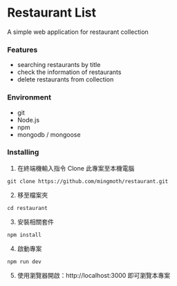 # Restaurant List
A simple web application for restaurant collection

### Features
- searching restaurants by title
- check the information of restaurants
- delete restaurants from collection

### Environment
- git
- Node.js
- npm
- mongodb / mongoose

### Installing
1. 在終端機輸入指令 Clone 此專案至本機電腦
```
git clone https://github.com/mingmoth/restaurant.git
```
2. 移至檔案夾
```
cd restaurant
```
3. 安裝相關套件
```
npm install
```
4. 啟動專案
```
npm run dev
```
5. 使用瀏覽器開啟：http://localhost:3000 即可瀏覽本專案
